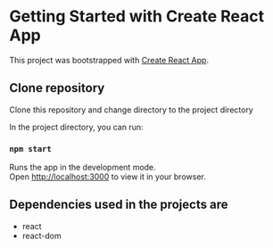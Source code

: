 # Getting Started with Create React App

This project was bootstrapped with [Create React App](https://github.com/facebook/create-react-app).

## Clone repository

Clone this repository and change directory to the project directory

In the project directory, you can run:

### `npm start`

Runs the app in the development mode.\
Open [http://localhost:3000](http://localhost:3000) to view it in your browser.

## Dependencies used in the projects are

* react 
* react-dom
